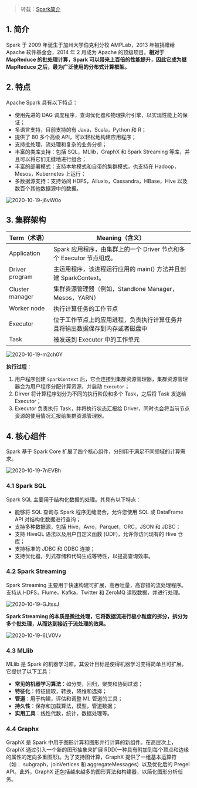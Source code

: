 > 转载：[Spark简介](https://github.com/heibaiying/BigData-Notes/blob/master/notes/Spark%E7%AE%80%E4%BB%8B.md)

## 1. 简介

Spark 于 2009 年诞生于加州大学伯克利分校 AMPLab，2013 年被捐赠给 Apache 软件基金会，2014 年 2 月成为 Apache 的顶级项目。**相对于 MapReduce 的批处理计算，Spark 可以带来上百倍的性能提升，因此它成为继 MapReduce 之后，最为广泛使用的分布式计算框架。**

## 2. 特点

Apache Spark 具有以下特点：

+ 使用先进的 DAG 调度程序，查询优化器和物理执行引擎，以实现性能上的保证；
+ 多语言支持，目前支持的有 Java，Scala，Python 和 R；
+ 提供了 80 多个高级 API，可以轻松地构建应用程序；
+ 支持批处理，流处理和复杂的业务分析；
+ 丰富的类库支持：包括 SQL，MLlib，GraphX 和 Spark Streaming 等库，并且可以将它们无缝地进行组合；  
+ 丰富的部署模式：支持本地模式和自带的集群模式，也支持在 Hadoop，Mesos，Kubernetes 上运行；
+ 多数据源支持：支持访问 HDFS，Alluxio，Cassandra，HBase，Hive 以及数百个其他数据源中的数据。

![2020-10-19-j6vW0o](https://image.ldbmcs.com/2020-10-19-j6vW0o.jpg)

## 3. 集群架构

| Term（术语）    | Meaning（含义）                                              |
| --------------- | ------------------------------------------------------------ |
| Application     | Spark 应用程序，由集群上的一个 Driver 节点和多个 Executor 节点组成。 |
| Driver program  | 主运用程序，该进程运行应用的 main() 方法并且创建  SparkContext。 |
| Cluster manager | 集群资源管理器（例如，Standlone Manager，Mesos，YARN）       |
| Worker node     | 执行计算任务的工作节点                                       |
| Executor        | 位于工作节点上的应用进程，负责执行计算任务并且将输出数据保存到内存或者磁盘中 |
| Task            | 被发送到 Executor 中的工作单元                               |

![2020-10-19-m2ch0Y](https://image.ldbmcs.com/2020-10-19-m2ch0Y.jpg)

**执行过程**：

1. 用户程序创建 `SparkContext` 后，它会连接到集群资源管理器，集群资源管理器会为用户程序分配计算资源，并启动 `Executor`；
2. Dirver 将计算程序划分为不同的执行阶段和多个 Task，之后将 Task 发送给 Executor；
3. Executor 负责执行 Task，并将执行状态汇报给 Driver，同时也会将当前节点资源的使用情况汇报给集群资源管理器。

## 4. 核心组件

Spark 基于 Spark Core 扩展了四个核心组件，分别用于满足不同领域的计算需求。

![2020-10-19-7nEVBh](https://image.ldbmcs.com/2020-10-19-7nEVBh.jpg)

### 4.1 Spark  SQL

Spark SQL 主要用于结构化数据的处理。其具有以下特点：

- 能够将 SQL 查询与 Spark 程序无缝混合，允许您使用 SQL 或 DataFrame API 对结构化数据进行查询；
- 支持多种数据源，包括 Hive，Avro，Parquet，ORC，JSON 和 JDBC；
- 支持 HiveQL 语法以及用户自定义函数 (UDF)，允许你访问现有的 Hive 仓库；
- 支持标准的 JDBC 和 ODBC 连接；
- 支持优化器，列式存储和代码生成等特性，以提高查询效率。

### 4.2 Spark Streaming

Spark Streaming 主要用于快速构建可扩展，高吞吐量，高容错的流处理程序。支持从 HDFS，Flume，Kafka，Twitter 和 ZeroMQ 读取数据，并进行处理。

![2020-10-19-GJtssJ](https://image.ldbmcs.com/2020-10-19-GJtssJ.jpg)

 **Spark Streaming 的本质是微批处理，它将数据流进行极小粒度的拆分，拆分为多个批处理，从而达到接近于流处理的效果。**

![2020-10-19-6LV0Vv](https://image.ldbmcs.com/2020-10-19-6LV0Vv.jpg)

### 4.3 MLlib

MLlib 是 Spark 的机器学习库。其设计目标是使得机器学习变得简单且可扩展。它提供了以下工具：

+ **常见的机器学习算法**：如分类，回归，聚类和协同过滤；
+ **特征化**：特征提取，转换，降维和选择；
+ **管道**：用于构建，评估和调整 ML 管道的工具；
+ **持久性**：保存和加载算法，模型，管道数据；
+ **实用工具**：线性代数，统计，数据处理等。

### 4.4 Graphx

GraphX 是 Spark 中用于图形计算和图形并行计算的新组件。在高层次上，GraphX 通过引入一个新的图形抽象来扩展 RDD(一种具有附加到每个顶点和边缘的属性的定向多重图形)。为了支持图计算，GraphX 提供了一组基本运算符（如： subgraph，joinVertices 和 aggregateMessages）以及优化后的 Pregel API。此外，GraphX 还包括越来越多的图形算法和构建器，以简化图形分析任务。
